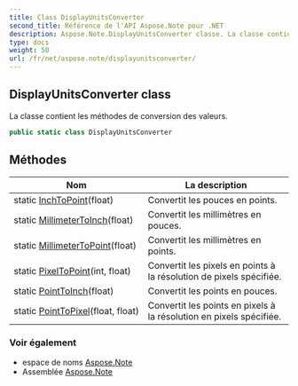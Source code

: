 ```yaml
---
title: Class DisplayUnitsConverter
second_title: Référence de l'API Aspose.Note pour .NET
description: Aspose.Note.DisplayUnitsConverter classe. La classe contient les méthodes de conversion des valeurs.
type: docs
weight: 50
url: /fr/net/aspose.note/displayunitsconverter/
---
```

## DisplayUnitsConverter class

La classe contient les méthodes de conversion des valeurs.

```csharp
public static class DisplayUnitsConverter
```

## Méthodes

| Nom | La description |
| --- | --- |
| static [InchToPoint](../../aspose.note/displayunitsconverter/inchtopoint/)(float) | Convertit les pouces en points. |
| static [MillimeterToInch](../../aspose.note/displayunitsconverter/millimetertoinch/)(float) | Convertit les millimètres en pouces. |
| static [MillimeterToPoint](../../aspose.note/displayunitsconverter/millimetertopoint/)(float) | Convertit les millimètres en points. |
| static [PixelToPoint](../../aspose.note/displayunitsconverter/pixeltopoint/)(int, float) | Convertit les pixels en points à la résolution de pixels spécifiée. |
| static [PointToInch](../../aspose.note/displayunitsconverter/pointtoinch/)(float) | Convertit les points en pouces. |
| static [PointToPixel](../../aspose.note/displayunitsconverter/pointtopixel/)(float, float) | Convertit les points en pixels à la résolution en pixels spécifiée. |

### Voir également

* espace de noms [Aspose.Note](../../aspose.note/)
* Assemblée [Aspose.Note](../../)



